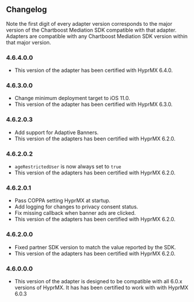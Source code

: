 ## Changelog

Note the first digit of every adapter version corresponds to the major version of the Chartboost Mediation SDK compatible with that adapter. 
Adapters are compatible with any Chartboost Mediation SDK version within that major version.

### 4.6.4.0.0
- This version of the adapter has been certified with HyprMX 6.4.0.

### 4.6.3.0.0
- Change minimum deployment target to iOS 11.0.
- This version of the adapter has been certified with HyprMX 6.3.0.

### 4.6.2.0.3
- Add support for Adaptive Banners.
- This version of the adapters has been certified with HyprMX 6.2.0.

### 4.6.2.0.2
- `ageRestrictedUser` is now always set to `true`
- This version of the adapters has been certified with HyprMX 6.2.0.

### 4.6.2.0.1
- Pass COPPA setting HyprMX at startup.
- Add logging for changes to privacy consent status.
- Fix missing callback when banner ads are clicked.
- This version of the adapters has been certified with HyprMX 6.2.0.

### 4.6.2.0.0
- Fixed partner SDK version to match the value reported by the SDK.
- This version of the adapters has been certified with HyprMX 6.2.0.

### 4.6.0.0.0
- This version of the adapter is designed to be compatible with all 6.0.x versions of HyprMX. It has has been certified to work with with HyprMX 6.0.3
